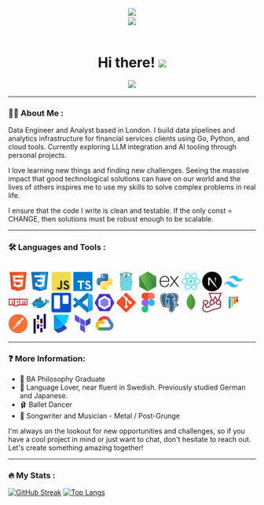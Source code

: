 <div id="header" align="center">
  <img src="https://github.com/Chazzy11/Chazzy11/assets/132924201/4f446dd9-baf6-4a3a-b04d-b77f9a1c8626" width="100"/>
</div>
<div id="socials" align="center">
<a href="https://www.linkedin.com/in/charlotte-rogers-323766289/">
  <img src="https://img.shields.io/badge/LinkedIn-blue?logo=linkedin&logoColor=white&style=for-the-badge"/>
</a>
</div>
<div id="counter" align="center">
<img src="https://komarev.com/ghpvc/?username=Chazzy11&style=flat-square&color=blue" alt=""/>
</div>
<h1 align="center">
  Hi there!
  <img src="https://media.giphy.com/media/hvRJCLFzcasrR4ia7z/giphy.gif" width="30px"/>
</h1>
<div align="center">
<img src="https://github.com/user-attachments/assets/3bd77f43-019b-4b4f-8a53-30f1feef3f67">
</div>

---

### :woman_technologist: About Me :

Data Engineer and Analyst based in London. I build data pipelines and analytics infrastructure for financial services clients using Go, Python, and cloud tools. Currently exploring LLM integration and AI tooling through personal projects.

I love learning new things and finding new challenges. Seeing the massive impact that good technological solutions can have on our world and the lives of others inspires me to use my skills to solve complex problems in real life. 

I ensure that the code I write is clean and testable. If the only const = CHANGE, then solutions must be robust enough to be scalable. 

---

### 🛠️ Languages and Tools :
<br>
<div>
<img src="https://github.com/devicons/devicon/blob/master/icons/html5/html5-original.svg" alt="html" height="40" width="40"/>
<img src="https://github.com/devicons/devicon/blob/master/icons/css3/css3-original.svg" alt="css" height="40" width="40"/>
<img src="https://github.com/devicons/devicon/blob/master/icons/javascript/javascript-original.svg" alt="javascript" height="40" width="40"/>
<img src="https://github.com/devicons/devicon/blob/master/icons/typescript/typescript-original.svg" alt="typescript" height="40" width="40"/>
<img src="https://github.com/devicons/devicon/blob/master/icons/python/python-original.svg" alt="python" height="40" width="40"/>
<img src="https://github.com/devicons/devicon/blob/master/icons/go/go-original.svg" alt="go" height="40" width="40"/>
<img src="https://github.com/devicons/devicon/blob/master/icons/nodejs/nodejs-original.svg" alt="nodejs" height="40" width="40"/>
<img src="https://github.com/devicons/devicon/blob/master/icons/express/express-original.svg" alt="express" height="40" width="40"/>
<img src="https://github.com/devicons/devicon/blob/master/icons/react/react-original.svg" alt="react" height="40" width="40"/>
<img src="https://github.com/devicons/devicon/blob/master/icons/nextjs/nextjs-original.svg" alt="nextjs" height="40" width="40"/>
<img src="https://github.com/devicons/devicon/blob/master/icons/tailwindcss/tailwindcss-original.svg" alt="tailwind" height="40" width="40"/>
<img src="https://github.com/devicons/devicon/blob/master/icons/npm/npm-original-wordmark.svg" alt="npm" height="40" width="40"/>
<img src="https://github.com/devicons/devicon/blob/master/icons/docker/docker-original.svg" alt="docker" height="40" width="40"/>
<img src="https://github.com/devicons/devicon/blob/master/icons/trello/trello-plain.svg" alt="trello" height="40" width="40"/>
<img src="https://github.com/devicons/devicon/blob/master/icons/vscode/vscode-original.svg" alt="vscode" height="40" width="40"/>
<img src="https://github.com/devicons/devicon/blob/master/icons/eslint/eslint-original.svg" alt="eslint" height="40" width="40"/>
<img src="https://github.com/devicons/devicon/blob/master/icons/git/git-original.svg" alt="git" height="40" width="40"/>
<img src="https://github.com/devicons/devicon/blob/master/icons/figma/figma-original.svg" alt="figma" height="40" width="40"/>
<img src="https://github.com/devicons/devicon/blob/master/icons/postgresql/postgresql-original.svg" alt="postgresql" height="40" width="40"/>
<img src="https://github.com/devicons/devicon/blob/master/icons/mongodb/mongodb-original.svg" alt="mongodb" height="40" width="40"/>
<img src="https://github.com/devicons/devicon/blob/master/icons/jest/jest-plain.svg" alt="jest" height="40" width="40"/>
<img src="https://github.com/devicons/devicon/blob/master/icons/pytest/pytest-original.svg" alt="jest" height="40" width="40"/>
<img src="https://github.com/devicons/devicon/blob/master/icons/postman/postman-original.svg" alt="jest" height="40" width="40"/>
<img src="https://github.com/devicons/devicon/blob/master/icons/pandas/pandas-original.svg" alt="jest" height="40" width="40"/>
<img src="https://github.com/devicons/devicon/blob/master/icons/poetry/poetry-original.svg" alt="jest" height="40" width="40"/>
<img src="https://github.com/devicons/devicon/blob/master/icons/terraform/terraform-original.svg" alt="jest" height="40" width="40"/>
<img src="https://github.com/devicons/devicon/blob/master/icons/googlecloud/googlecloud-original.svg" alt="jest" height="40" width="40"/>


---

### ❓ More Information:
- 🧠 BA Philosophy Graduate
- 💙 Language Lover, near fluent in Swedish. Previously studied German and Japanese.
- 🩰 Ballet Dancer
- 🤘 Songwriter and Musician - Metal / Post-Grunge

I'm always on the lookout for new opportunities and challenges, so if you have a cool project in mind or just want to chat, don't hesitate to reach out. Let's create something amazing together!

---

### :fire: My Stats :

[![GitHub Streak](https://github-readme-streak-stats.herokuapp.com?user=Chazzy11&theme=tokyonight-duo)](https://git.io/streak-stats)
[![Top Langs](https://github-readme-stats.vercel.app/api/top-langs/?username=Chazzy11&layout=compact&theme=vision-friendly-dark)](https://github.com/anuraghazra/github-readme-stats)

<!---
Chazzy11/Chazzy11 is a ✨ special ✨ repository because its `README.md` (this file) appears on your GitHub profile.
You can click the Preview link to take a look at your changes.
--->

